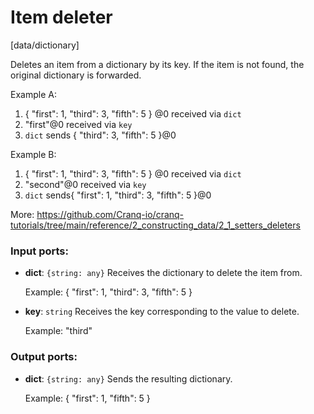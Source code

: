 # Item deleter

[data/dictionary]

Deletes an item from a dictionary by its key. 
If the item is not found, the original dictionary is forwarded.

Example A:
1. { "first": 1, "third": 3, "fifth": 5 } @0 received via `dict`
2. "first"@0 received via `key`
3. `dict` sends { "third": 3, "fifth": 5 }@0

Example B:
1. { "first": 1, "third": 3, "fifth": 5 } @0 received via `dict`
2. "second"@0 received via `key`
3. `dict` sends{ "first": 1, "third": 3, "fifth": 5 }@0

More:
https://github.com/Cranq-io/cranq-tutorials/tree/main/reference/2_constructing_data/2_1_setters_deleters

### Input ports:

* __dict__: `{string: any}`
    Receives the dictionary to delete the item from.
    
    Example:
    { "first": 1, "third": 3, "fifth": 5 }



* __key__: `string`
    Receives the key corresponding to the value to delete.
    
    Example:
    "third"



### Output ports:

* __dict__: `{string: any}`
    Sends the resulting dictionary.
    
    Example:
    { "first": 1, "fifth": 5 }



